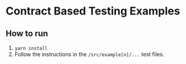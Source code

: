 # Contract Based Testing Examples

## How to run

1. `yarn install`
1. Follow the instructions in the `/src/example[n]/...` test files.
